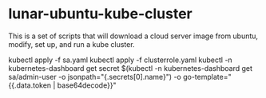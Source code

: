 # lunar-ubuntu-kube-cluster
This is a set of scripts that will download a cloud server image from ubuntu, modify, set up, and run a kube cluster.

kubectl apply -f sa.yaml
kubectl apply -f clusterrole.yaml
kubectl -n kubernetes-dashboard get secret $(kubectl -n kubernetes-dashboard get sa/admin-user -o jsonpath="{.secrets[0].name}") -o go-template="{{.data.token | base64decode}}"